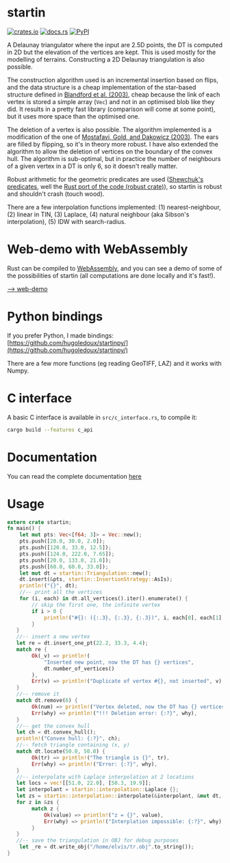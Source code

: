 # startin

[![crates.io](https://img.shields.io/crates/v/startin?color=%2355ab4e&style=for-the-badge)](https://crates.io/crates/startin)
[![docs.rs](https://img.shields.io/docsrs/startin?style=for-the-badge)](https://docs.rs/startin)
[![PyPI](https://img.shields.io/pypi/v/startinpy?style=for-the-badge)](https://pypi.org/project/startinpy/)

A Delaunay triangulator where the input are 2.5D points, the DT is computed in 2D but the elevation of the vertices are kept.
This is used mostly for the modelling of terrains.
Constructing a 2D Delaunay triangulation is also possible.

The construction algorithm used is an incremental insertion based on flips, and the data structure is a cheap implementation of the star-based structure defined in [Blandford et al. (2003)](https://citeseerx.ist.psu.edu/viewdoc/summary?doi=10.1.1.9.6823), cheap because the link of each vertex is stored a simple array (`Vec`) and not in an optimised blob like they did.
It results in a pretty fast library (comparison will come at some point), but it uses more space than the optimised one.

The deletion of a vertex is also possible. The algorithm implemented is a modification of the one of [Mostafavi, Gold, and Dakowicz (2003)](https://doi.org/10.1016/S0098-3004(03)00017-7). 
The ears are filled by flipping, so it's in theory more robust. 
I have also extended the algorithm to allow the deletion of vertices on the boundary of the convex hull. 
The algorithm is sub-optimal, but in practice the number of neighbours of a given vertex in a DT is only 6, so it doesn't really matter.

Robust arithmetic for the geometric predicates are used ([Shewchuk's predicates](https://www.cs.cmu.edu/~quake/robust.html), well the [Rust port of the code (robust crate)](https://crates.io/crates/robust)), so startin is robust and shouldn't crash (touch wood). 

There are a few interpolation functions implemented: (1) nearest-neighbour, (2) linear in TIN, (3) Laplace, (4) natural neighbour (aka Sibson's interpolation), (5) IDW with search-radius.


# Web-demo with WebAssembly

Rust can be compiled to [WebAssembly](https://www.rust-lang.org/what/wasm), and you can see a demo of some of the possibilities of startin (all computations are done locally and it's fast!).

[--> web-demo](https://hugoledoux.github.io/startin_wasm/)


# Python bindings

If you prefer Python, I made bindings: [https://github.com/hugoledoux/startinpy/](https://github.com/hugoledoux/startinpy/)

There are a few more functions (eg reading GeoTIFF, LAZ) and it works with Numpy.


# C interface

A basic C interface is available in `src/c_interface.rs`, to compile it:

```bash
cargo build --features c_api
```

# Documentation

You can read the complete documentation [here](https://docs.rs/startin)

# Usage

```rust
extern crate startin;
fn main() {
    let mut pts: Vec<[f64; 3]> = Vec::new();
    pts.push([20.0, 30.0, 2.0]);
    pts.push([120.0, 33.0, 12.5]);
    pts.push([124.0, 222.0, 7.65]);
    pts.push([20.0, 133.0, 21.0]);
    pts.push([60.0, 60.0, 33.0]);
    let mut dt = startin::Triangulation::new();
    dt.insert(&pts, startin::InsertionStrategy::AsIs);
    println!("{}", dt);
    //-- print all the vertices
    for (i, each) in dt.all_vertices().iter().enumerate() {
        // skip the first one, the infinite vertex
        if i > 0 {
            println!("#{}: ({:.3}, {:.3}, {:.3})", i, each[0], each[1], each[2]);
        }
   }
   //-- insert a new vertex
   let re = dt.insert_one_pt(22.2, 33.3, 4.4);
   match re {
        Ok(_v) => println!(
            "Inserted new point, now the DT has {} vertices",
            dt.number_of_vertices()
        ),
        Err(v) => println!("Duplicate of vertex #{}, not inserted", v),
   }
   //-- remove it
   match dt.remove(6) {
        Ok(num) => println!("Vertex deleted, now the DT has {} vertices", num),
        Err(why) => println!("!!! Deletion error: {:?}", why),
   }
   //-- get the convex hull
   let ch = dt.convex_hull();
   println!("Convex hull: {:?}", ch);
   //-- fetch triangle containing (x, y)
   match dt.locate(50.0, 50.0) {
        Ok(tr) => println!("The triangle is {}", tr),
        Err(why) => println!("Error: {:?}", why),
   }
   //-- interpolate with Laplace interpolation at 2 locations
   let locs = vec![[51.0, 22.0], [50.3, 19.9]];
   let interpolant = startin::interpolation::Laplace {};
   let zs = startin::interpolation::interpolate(&interpolant, &mut dt, &locs);
   for z in &zs {
        match z {
            Ok(value) => println!("z = {}", value),
            Err(why) => println!("Interplation impossible: {:?}", why),
        }
   }
   //-- save the triangulation in OBJ for debug purposes
    let _re = dt.write_obj("/home/elvis/tr.obj".to_string());
}
```
